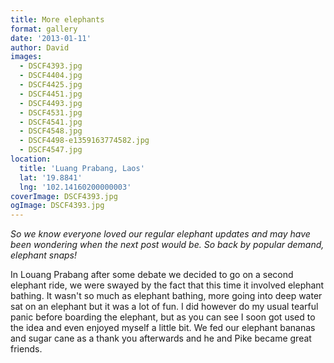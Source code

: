 ```yaml
---
title: More elephants
format: gallery
date: '2013-01-11'
author: David
images:
  - DSCF4393.jpg
  - DSCF4404.jpg
  - DSCF4425.jpg
  - DSCF4451.jpg
  - DSCF4493.jpg
  - DSCF4531.jpg
  - DSCF4541.jpg
  - DSCF4548.jpg
  - DSCF4498-e1359163774582.jpg
  - DSCF4547.jpg
location:
  title: 'Luang Prabang, Laos'
  lat: '19.8841'
  lng: '102.14160200000003'
coverImage: DSCF4393.jpg
ogImage: DSCF4393.jpg
---
```

_So we know everyone loved our regular elephant updates and may have been wondering when the next post would be. So back by popular demand, elephant snaps!_

In Louang Prabang after some debate we decided to go on a second elephant ride, we were swayed by the fact that this time it involved elephant bathing. It wasn't so much as elephant bathing, more going into deep water sat on an elephant but it was a lot of fun. I did however do my usual tearful panic before boarding the elephant, but as you can see I soon got used to the idea and even enjoyed myself a little bit. We fed our elephant bananas and sugar cane as a thank you afterwards and he and Pike became great friends.
